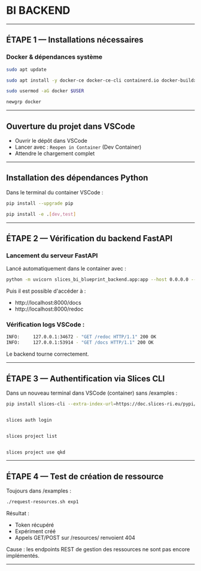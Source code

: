 # BI BACKEND

---

## ÉTAPE 1 — Installations nécessaires

### Docker & dépendances système

```bash
sudo apt update
```
```bash
sudo apt install -y docker-ce docker-ce-cli containerd.io docker-buildx-plugin docker-compose-plugin
```
```bash
sudo usermod -aG docker $USER
```
```bash
newgrp docker
```

---

## Ouverture du projet dans VSCode

- Ouvrir le dépôt dans VSCode
- Lancer avec : `Reopen in Container` (Dev Container)
- Attendre le chargement complet

---

## Installation des dépendances Python

Dans le terminal du container VSCode :

```bash
pip install --upgrade pip
```
```bash
pip install -e .[dev,test]
```

---

## ÉTAPE 2 — Vérification du backend FastAPI

### Lancement du serveur FastAPI

Lancé automatiquement dans le container avec :
```bash
python -m uvicorn slices_bi_blueprint_backend.app:app --host 0.0.0.0 --port 8000 --reload
```
Puis il est possible d'accéder à :

- http://localhost:8000/docs
- http://localhost:8000/redoc

### Vérification logs VSCode :

```bash
INFO:     127.0.0.1:34672 - "GET /redoc HTTP/1.1" 200 OK
INFO:     127.0.0.1:53914 - "GET /docs HTTP/1.1" 200 OK
```

Le backend tourne correctement.

---

## ÉTAPE 3 — Authentification via Slices CLI

Dans un nouveau terminal dans VSCode (container) sans /examples :

```bash
pip install slices-cli --extra-index-url=https://doc.slices-ri.eu/pypi/
```
```bash

slices auth login
```
```bash

slices project list
```
```bash

slices project use qkd
```

---

## ÉTAPE 4 — Test de création de ressource

Toujours dans /examples :

```bash
./request-resources.sh exp1
```

Résultat :

- Token récupéré
- Expériment créé
- Appels GET/POST sur /resources/ renvoient 404

Cause : les endpoints REST de gestion des ressources ne sont pas encore implémentés.

---

